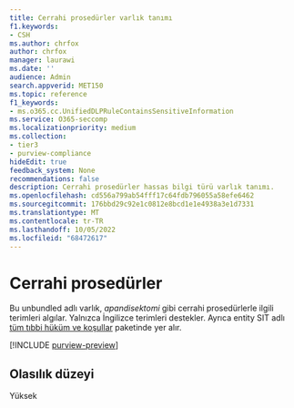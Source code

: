 ```yaml
---
title: Cerrahi prosedürler varlık tanımı
f1.keywords:
- CSH
ms.author: chrfox
author: chrfox
manager: laurawi
ms.date: ''
audience: Admin
search.appverid: MET150
ms.topic: reference
f1_keywords:
- ms.o365.cc.UnifiedDLPRuleContainsSensitiveInformation
ms.service: O365-seccomp
ms.localizationpriority: medium
ms.collection:
- tier3
- purview-compliance
hideEdit: true
feedback_system: None
recommendations: false
description: Cerrahi prosedürler hassas bilgi türü varlık tanımı.
ms.openlocfilehash: cd556a799ab54fff17c64fdb796055a58efe6462
ms.sourcegitcommit: 176bbd29c92e1c0812e8bcd1e1e4938a3e1d7331
ms.translationtype: MT
ms.contentlocale: tr-TR
ms.lasthandoff: 10/05/2022
ms.locfileid: "68472617"
---
```

# <a name="surgical-procedures"></a>Cerrahi prosedürler

Bu unbundled adlı varlık, *apandisektomi* gibi cerrahi prosedürlerle ilgili terimleri algılar.  Yalnızca İngilizce terimleri destekler. Ayrıca entity SIT adlı [tüm tıbbi hüküm ve koşullar](sit-defn-all-medical-terms-conditions.md)  paketinde yer alır.

[!INCLUDE [purview-preview](../includes/purview-preview.md)]

## <a name="confidence-level"></a>Olasılık düzeyi

Yüksek
